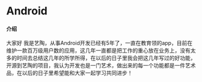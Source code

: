 # Android

#### 介绍
大家好 我是艺陶，从事Android开发已经有5年了，一直在教育领的app，目前在维护一款百万级用户数的应用，这几年一直都是把工作的重心放在业务上，没有太多的时间去总结这几年的所学所得，在以后的日子里我会把这几年写过的好功能，开源到艺陶的项目，我认为开发也是一门艺术，做出来的每一个功能都是一件艺术品，在以后的日子里希望能和大家一起学习共同进步！ 

